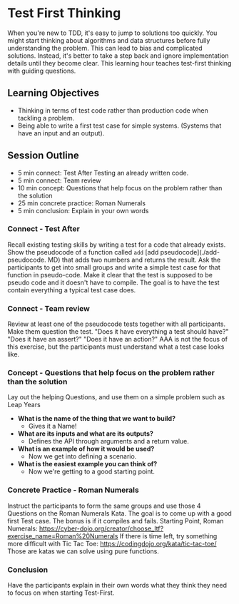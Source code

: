 # Test First Thinking

When you're new to TDD, it's easy to jump to solutions too quickly. 
You might start thinking about algorithms and data structures before fully understanding the problem. 
This can lead to bias and complicated solutions. 
Instead, it's better to take a step back and ignore implementation details until they become clear. 
This learning hour teaches test-first thinking with guiding questions.

## Learning Objectives

- Thinking in terms of test code rather than production code when tackling a problem.
- Being able to write a first test case for simple systems. (Systems that have an input and an output).

## Session Outline

- 5 min connect: Test After Testing an already written code.
- 5 min connect: Team review
- 10 min concept: Questions that help focus on the problem rather than the solution
- 25 min concrete practice: Roman Numerals
- 5 min conclusion: Explain in your own words

### Connect - Test After
Recall existing testing skills by writing a test for a code that already exists.
Show the pseudocode of a function called `add` [add pseudocode](./add-pseudocode. MD) that adds two numbers and returns the result.
Ask the participants to get into small groups and write a simple test case for that function in pseudo-code.
Make it clear that the test is supposed to be pseudo code and it doesn't have to compile.
The goal is to have the test contain everything a typical test case does.

### Connect - Team review
Review at least one of the pseudocode tests together with all participants. 
Make them question the test. 
"Does it have everything a test should have?"
"Does it have an assert?" 
"Does it have an action?"
AAA is not the focus of this exercise, but the participants must understand what a test case looks like.

### Concept - Questions that help focus on the problem rather than the solution
Lay out the helping Questions, and use them on a simple problem such as Leap Years

- **What is the name of the thing that we want to build?** 
	- Gives it a Name!
- **What are its inputs and what are its outputs?**
	- Defines the API through arguments and a return value.
- **What is an example of how it would be used?**
	- Now we get into defining a scenario.
- **What is the easiest example you can think of?**
	- Now we're getting to a good starting point.

### Concrete Practice - Roman Numerals
Instruct the participants to form the same groups and use those 4 Questions on the Roman Numerals Kata.
The goal is to come up with a good first Test case. The bonus is if it compiles and fails.
Starting Point, Roman Numerals: https://cyber-dojo.org/creator/choose_ltf?exercise_name=Roman%20Numerals
If there is time left, try something more difficult with Tic Tac Toe: https://codingdojo.org/kata/tic-tac-toe/
Those are katas we can solve using pure functions. 

### Conclusion
Have the participants explain in their own words what they think they need to focus on when starting Test-First.
